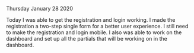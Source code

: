 Thursday January 28 2020

Today I was able to get the registration and login working. I made the registration a two-step single form for a better user experience.  I still need to make the registration and login mobile. I also was able to work on the dashboard and set up all the partials that will be working on in the dashboard. 